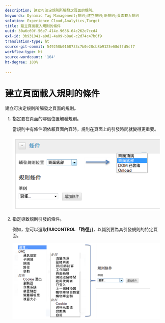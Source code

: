 ```yaml
---
description: 建立可決定規則所觸發之頁面的規則。
keywords: Dynamic Tag Management;規則;建立規則;新規則;頁面載入規則
solution: Experience Cloud,Analytics,Target
title: 建立頁面載入規則的條件
uuid: 30a6c69f-56e7-414e-9636-64c262e7ccd4
exl-id: 3b931041-a0d2-4a09-b8a8-c2d74c47b0f9
translation-type: ht
source-git-commit: 549258b0168733c7b0e28cb8b9125e68dffd5df7
workflow-type: ht
source-wordcount: '104'
ht-degree: 100%

---
```


# 建立頁面載入規則的條件

建立可決定規則所觸發之頁面的規則。

1. 指定要在頁面的哪個位置觸發規則。

   當規則中有條件須依賴頁面內容時，規則在頁面上的引發時間就變得更重要。

   ![](assets/conditions-page-load-rules1.png)

1. 指定導致規則引發的條件。

   例如，您可以選取&#x200B;**[!UICONTROL 「路徑」]**，以識別要為其引發規則的特定頁面。

   ![](assets/conditions-page-load-rules2.png)

